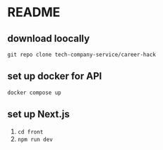 # README

## download loocally
`git repo clone tech-company-service/career-hack`

## set up docker for API
`docker compose up`

## set up Next.js
1. `cd front`
2. `npm run dev`
